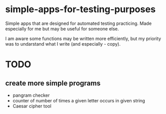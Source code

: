 # simple-apps-for-testing-purposes
Simple apps that are designed for automated testing practicing. Made especially for me but may be useful for someone else.

I am aware some functions may be written more efficiently, but my priority was to undarstand what I write (and especially - copy).

# TODO
## create more simple programs
- pangram checker
- counter of number of times a given letter occurs in given string
- Caesar cipher tool
